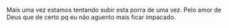 Mais uma vez estamos tentando subir esta porra de uma vez.
Pelo amor de Deus que de certo pq eu não aguento mais ficar impacado.
